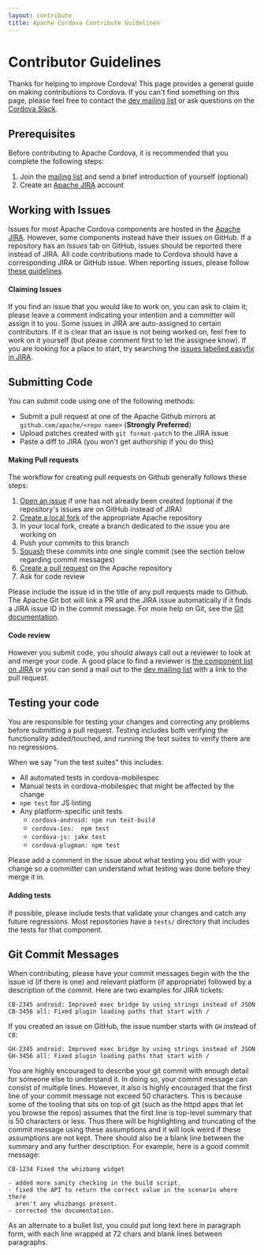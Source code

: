 ```yaml
---
layout: contribute
title: Apache Cordova Contribute Guidelines
---
```


# Contributor Guidelines

Thanks for helping to improve Cordova! This page provides a general guide on making contributions to Cordova. If you can't find something on this page, please feel free to contact the [dev mailing list](http://cordova.apache.org/contact) or ask questions on the [Cordova Slack](http://slack.cordova.io/).

## Prerequisites

Before contributing to Apache Cordova, it is recommended that you complete the following steps:

1. Join the [mailing list](http://cordova.apache.org/contact/) and send a brief introduction of yourself (optional)
2. Create an [Apache JIRA](https://issues.apache.org/jira/secure/Signup!default.jspa) account

## Working with Issues
Issues for most Apache Cordova components are hosted in the [Apache JIRA](https://issues.apache.org/jira/browse/CB). However, some components instead have their issues on GitHub. If a repository has an _Issues_ tab on GitHub, issues should be reported there instead of JIRA. All code contributions made to Cordova should have a corresponding JIRA or GitHub issue. When reporting issues, please follow [these guidelines](./issues.html).

#### Claiming Issues

If you find an issue that you would like to work on, you can ask to claim it; please leave a comment indicating your intention and a committer will assign it to you. Some issues in JIRA are auto-assigned to certain contributors. If it is clear that an issue is not being worked on, feel free to work on it yourself (but please comment first to let the assignee know). If you are looking for a place to start, try searching the [issues labelled easyfix in JIRA](https://issues.apache.org/jira/issues?jql=project%20%3D%20CB%20AND%20resolution%20%3D%20Unresolved%20AND%20labels%20%3D%20%22easyfix%22%20ORDER%20BY%20createdDate%20DESC).


## Submitting Code

You can submit code using one of the following methods:

* Submit a pull request at one of the Apache Github mirrors at `github.com/apache/<repo name>` (**Strongly Preferred**)
* Upload patches created with `git format-patch` to the JIRA issue
* Paste a diff to JIRA (you won't get authorship if you do this)

#### Making Pull requests

The workflow for creating pull requests on Github generally follows these steps:

1. [Open an issue](./issues.html) if one has not already been created (optional if the repository's issues are on GitHub instead of JIRA)
2. [Create a local fork](https://help.github.com/articles/fork-a-repo/) of the appropriate Apache repository
3. In your local fork, create a branch dedicated to the issue you are working on
4. Push your commits to this branch
5. [Squash](http://www.git-scm.com/book/en/v2/Git-Tools-Rewriting-History#Squashing-Commits) these commits into one single commit (see the section below regarding commit messages)
6. [Create a pull request](https://help.github.com/articles/using-pull-requests/) on the Apache repository
7. Ask for code review

Please include the issue id in the title of any pull requests made to Github. The Apache Git bot will link a PR and the JIRA issue automatically if it finds a JIRA issue ID in the commit message. For more help on Git, see the [Git documentation](http://git-scm.com/doc).

#### Code review

However you submit code, you should always call out a reviewer to look at and merge your code. A good place to find a reviewer is [the component list on JIRA](https://issues.apache.org/jira/browse/CB/?selectedTab=com.atlassian.jira.jira-projects-plugin:components-panel) or you can send a mail out to the [dev mailing list](http://cordova.apache.org/contact) with a link to the pull request.

## Testing your code

You are responsible for testing your changes and correcting any problems before submitting a pull request. Testing includes both verifying the functionality added/touched, and running the test suites to verify there are no regressions.

When we say "run the test suites" this includes:
* All automated tests in cordova-mobilespec
* Manual tests in cordova-mobilespec that might be affected by the change
* `npm test` for JS linting
* Any platform-specific unit tests
    * `cordova-android: npm run test-build`
    * `cordova-ios:  npm test`
    * `cordova-js: jake test`
    * `cordova-plugman: npm test`

Please add a comment in the issue about what testing you did with your change so a committer can understand what testing was done before they merge it in.

#### Adding tests

If possible, please include tests that validate your changes and catch any future regressions. Most repositories have a `tests/` directory that includes the tests for that component.

## Git Commit Messages

When contributing, please have your commit messages begin with the the issue id (if there is one) and relevant platform (if appropriate) followed by a description of the commit. Here are two examples for JIRA tickets:
```
CB-2345 android: Improved exec bridge by using strings instead of JSON
CB-3456 all: Fixed plugin loading paths that start with /
```

If you created an issue on GitHub, the issue number starts with `GH` instead of `CB`:
```
GH-2345 android: Improved exec bridge by using strings instead of JSON
GH-3456 all: Fixed plugin loading paths that start with /
```

You are highly encouraged to describe your git commit with enough detail for someone else to understand it. In doing so, your commit message can consist of multiple lines. However, it also is highly encouraged that the first line of your commit message not exceed 50 characters. This is because some of the tooling that sits on top of git (such as the httpd apps that let you browse the repos) assumes that the first line is top-level summary that is 50 characters or less. Thus there will be highlighting and truncating of the commit message using these assumptions and it will look weird if these assumptions are not kept. There should also be a blank line between the summary and any further description. For example, here is a good commit message:

```
CB-1234 Fixed the whizbang widget

- added more sanity checking in the build script.
- fixed the API to return the correct value in the scenario where there
  aren't any whizbangs present.
- corrected the documentation.
```

As an alternate to a bullet list, you could put long text here in paragraph form, with each line wrapped at 72 chars and blank lines between paragraphs.
